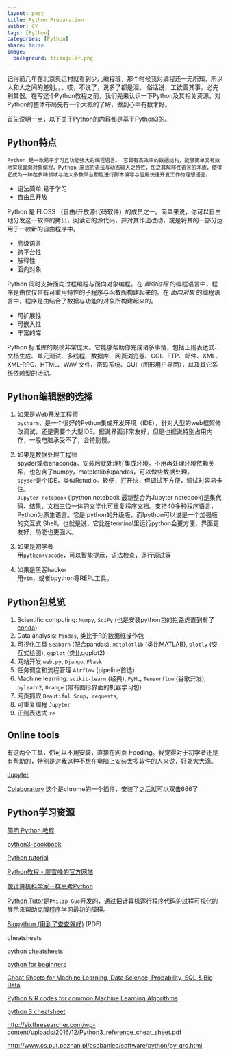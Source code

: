 ```yaml
---
layout: post
title: Python Preparation
author: CY
tags: [Python]
categories: [Python]
share: false
image:
  background: triangular.png
---
```




记得前几年在北京奥运村就看到少儿编程班，那个时候我对编程还一无所知，所以人和人之间的差别。。。哎，不说了，说多了都是泪。
俗话说，工欲善其事，必先利其器。在写这个Python教程之前，我们先来认识一下Python及其相关资源，对Python的整体布局先有一个大概的了解，做到心中有数才好。

首先说明一点，以下关于Python的内容都是基于Python3的。



##  Python特点 

```
Python 是一款易于学习且功能强大的编程语言。 它具有高效率的数据结构，能够简单又有效地实现面向对象编程。Python 简洁的语法与动态输入之特性，加之其解释性语言的本质，使得它成为一种在多种领域与绝大多数平台都能进行脚本编写与应用快速开发工作的理想语言。
```

-  语法简单,易于学习                    
-  自由且开放                       

Python 是 FLOSS （自由/开放源代码软件）的成员之一。简单来说，你可以自由地分发这一软件的拷贝，阅读它的源代码，并对其作出改动，或是将其的一部分运用于一款新的自由程序中。

- 高级语言                
- 跨平台性                  
- 解释性               
- 面向对象                    

Python 同时支持面向过程编程与面向对象编程。在 *面向过程* 的编程语言中，程序是由仅仅带有可重用特性的子程序与函数所构建起来的。在 *面向对象* 的编程语言中，程序是由结合了数据与功能的对象所构建起来的。

- 可扩展性                 
- 可嵌入性                    
- 丰富的库              

Python 标准库的规模非常庞大。它能够帮助你完成诸多事情，包括正则表达式、文档生成、单元测试、多线程、数据库、网页浏览器、CGI、FTP、邮件、XML、XML-RPC、HTML、WAV 文件、密码系统、GUI（图形用户界面），以及其它系统依赖型的活动。



##  Python编辑器的选择

1. 如果是Web开发工程师                                       
  `pycharm`，是一个很好的Python集成开发环境（IDE），针对大型的web框架修改调试，还是需要个大型IDE。据说界面非常友好，但是也据说特别占用内存，一般电脑承受不了，会特别慢。                              

2. 如果是数据处理工程师                      
  spyder或者anaconda。安装后就处理好集成环境。不用再处理环境依赖关系，也包含了numpy，matplotlib和pandas，可以做些数据处理。                    
  `spyder`是个IDE，类似Rstudio。轻便，打开快，但调试不方便，调试时容易卡住。                                     
  `Jupyter notebook` (ipython notebook 最新整合为Jupyter notebook)是集代码、结果、文档三位一体的文学化可重复程序文档。支持40多种程序语言，Python为原生语言。它是Ipython的升级版，而Ipython可以说是一个加强版的交互式 Shell，也就是说，它比在terminal里运行python会更方便，界面更友好，功能也更强大。                                              

3. 如果是初学者                           
  用`python+vscode`，可以智能提示，语法检查，逐行调试等                      

4. 如果是黑客hacker                           
  用`vim`，或者bpython等REPL工具。            




## Python包总览

1. Scientific computing: `Numpy`, `SciPy` (也是安装python包的拦路虎直到有了[conda](http://mp.weixin.qq.com/s?__biz=MzI5MTcwNjA4NQ==&mid=2247484424&idx=1&sn=05e64a2cb989b458c4fdb4c88d3af24d&scene=21#wechat_redirect))
2. Data analysis:  `Pandas`, 类比于R的数据框操作包
3. 可视化工具 `Seaborn` (配合pandas), `matplotlib` (类比MATLAB), `plotly` (交互式绘图), `ggplot` (类比ggplot2)
4. 网站开发 `web.py`, `Django`, `Flask`
5. 任务调度和流程管理 `Airflow` (pipeline首选)
6. Machine learning: `scikit-learn` (经典), `PyML`, `Tensorflow` (谷歌开发), `pylearn2`, `Orange` (带有图形界面的机器学习包)
7. 网页抓取 `Beautiful Soup`，`requests`,
8. 可重复编程 `Jupyter`
9. 正则表达式 `re`



## Online tools

有这两个工具，你可以不用安装，直接在网页上coding。我觉得对于初学者还是有帮助的，特别是对我这种不想在电脑上安装太多软件的人来说，好处大大滴。                                  

[Jupyter](https://hub.mybinder.org/user/ipython-ipython-in-depth-ezdqr7df/notebooks/binder/Index.ipynb#)                                                                     

[Colaboratory](https://colab.research.google.com/notebooks/welcome.ipynb#scrollTo=8iU2gnJFItM1) 这个是chrome的一个插件，安装了之后就可以双击666了                                                         



##  Python学习资源

[简明 Python 教程](https://bop.mol.uno/)                             

[python3-cookbook](http://python3-cookbook.readthedocs.io/zh_CN/latest/index.html)              

[Python tutorial ](http://www.pythondoc.com/pythontutorial3/index.html#)   

[Python教程 - 廖雪峰的官方网站](http://www.liaoxuefeng.com/wiki/0014316089557264a6b348958f449949df42a6d3a2e542c000)                   

[像计算机科学家一样思考Python](https://www.ctolib.com/docs/sfile/think-python-2e/0.html)                          

[Python Tutor](http://www.pythontutor.com/)是`Philip Guo`开发的，通过把计算机运行程序代码的过程可视化的展示来帮助克服程序学习最初的障碍。                   

[Biopython (用到了查查就好)](http://biopython.org/DIST/docs/tutorial/Tutorial.pdf) (PDF)                                                             



cheatsheets                             

[python cheatsheets  ](https://www.datacamp.com/community/data-science-cheatsheets)                                                       

[python for beginners  ](http://www.pythonforbeginners.com/cheatsheet/)                    

[Cheat Sheets for Machine Learning, Data Science, Probability, SQL & Big Data  ](https://www.analyticsvidhya.com/blog/2017/02/top-28-cheat-sheets-for-machine-learning-data-science-probability-sql-big-data/)                             

[Python & R codes for common Machine Learning Algorithms](https://www.analyticsvidhya.com/blog/2015/09/full-cheatsheet-machine-learning-algorithms/)    

[python 3 cheatsheet](https://perso.limsi.fr/pointal/_media/python:cours:mementopython3-english.pdf)                      

http://sixthresearcher.com/wp-content/uploads/2016/12/Python3_reference_cheat_sheet.pdf

http://www.cs.put.poznan.pl/csobaniec/software/python/py-qrc.html

​      

